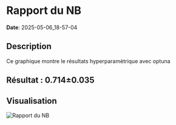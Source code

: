 # Rapport du NB
**Date**: 2025-05-06_18-57-04

## Description
Ce graphique montre le résultats hyperparamètrique avec optuna
 ## Résultat : 0.714±0.035

## Visualisation
![Rapport du NB](../static/images/rapport_du_nb_plot.png)
